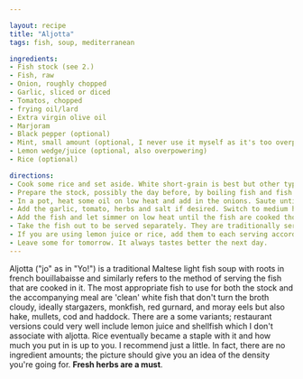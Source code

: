```yaml
---

layout: recipe
title: "Aljotta"
tags: fish, soup, mediterranean

ingredients:
- Fish stock (see 2.)
- Fish, raw
- Onion, roughly chopped
- Garlic, sliced or diced
- Tomatos, chopped
- frying oil/lard
- Extra virgin olive oil
- Marjoram
- Black pepper (optional)
- Mint, small amount (optional, I never use it myself as it's too overpowering)
- Lemon wedge/juice (optional, also overpowering)
- Rice (optional)

directions:
- Cook some rice and set aside. White short-grain is best but other types will do as long as it's not starchy. Don't use arborio or sushi rice.
- Prepare the stock, possibly the day before, by boiling fish and fish bones in a tall stock pot on medium heat for 1-2 hours. It's customary to have loose chunks of fish in the soup so you can boil the fish and separate the meat as it starts to cook. As an example, the head, tail, skin and spine from the [anglerfish fillet recipe](/recipes/fried-anglerfish-fillet) were used to make stock, then half a fillet and meat that separated from the offal became part of the soup.
- In a pot, heat some oil on low heat and add in the onions. Saute until translucent.
- Add the garlic, tomato, herbs and salt if desired. Switch to medium heat, stirring occasionally until the water starts to boil.
- Add the fish and let simmer on low heat until the fish are cooked thoroughly, being careful not to break them. Turn the heat off and add the olive oil.
- Take the fish out to be served separately. They are traditionally served topped with olive oil and a squeeze of lemon with steamed vegetables.
- If you are using lemon juice or rice, add them to each serving according to your preference.
- Leave some for tomorrow. It always tastes better the next day.
---
```


Aljotta ("jo" as in "Yo!") is a traditional Maltese light fish soup with roots in french bouillabaisse and similarly refers to the method of serving the fish that are cooked in it. The most appropriate fish to use for both the stock and the accompanying meal are 'clean' white fish that don't turn the broth cloudy, ideally stargazers, monkfish, red gurnard, and moray eels but also hake, mullets, cod and haddock. There are a some variants; restaurant versions could very well include lemon juice and shellfish which I don't associate with aljotta. Rice eventually became a staple with it and how much you put in is up to you. I recommend just a little. In fact, there are no ingredient amounts; the picture should give you an idea of the density you're going for. **Fresh herbs are a must**.
